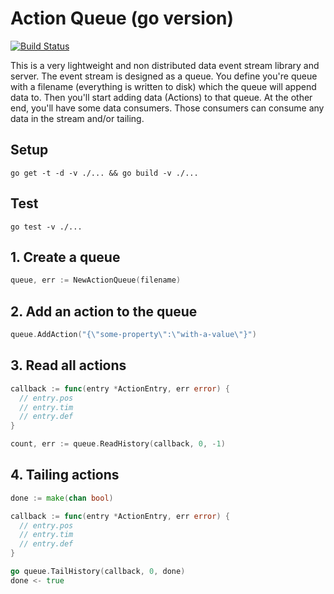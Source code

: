 Action Queue (go version)
=========================

[![Build Status](https://semaphoreci.com/api/v1/projects/e86409eb-a13b-4ce7-ad0b-43987c0e3dc5/1151050/shields_badge.svg)](https://semaphoreci.com/houseagency/actionqueue-go)

This is a very lightweight and non distributed data event stream library and server. The event stream is designed as a queue. You define you're queue with a filename (everything is written to disk) which the queue will append data to. Then you'll start adding data (Actions) to that queue. At the other end, you'll have some data consumers. Those consumers can consume any data in the stream and/or tailing.

## Setup

`go get -t -d -v ./... && go build -v ./...`

## Test

`go test -v ./...`

## 1. Create a queue

```go
queue, err := NewActionQueue(filename)
```

## 2. Add an action to the queue

```go
queue.AddAction("{\"some-property\":\"with-a-value\"}")
```

## 3. Read all actions

```go
callback := func(entry *ActionEntry, err error) {
  // entry.pos
  // entry.tim
  // entry.def
}

count, err := queue.ReadHistory(callback, 0, -1)
```

## 4. Tailing actions

```go
done := make(chan bool)

callback := func(entry *ActionEntry, err error) {
  // entry.pos
  // entry.tim
  // entry.def
}

go queue.TailHistory(callback, 0, done)
done <- true
```
